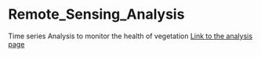 # Remote_Sensing_Analysis
Time series Analysis to monitor the health of vegetation
[Link to the analysis page](https://github.com/Oyelowo/Remote_Sensing_Analysis/Time_Series_Analysis_RS.html)
